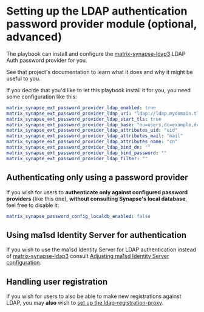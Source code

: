 # Setting up the LDAP authentication password provider module (optional, advanced)

The playbook can install and configure the [matrix-synapse-ldap3](https://github.com/matrix-org/matrix-synapse-ldap3) LDAP Auth password provider for you.

See that project's documentation to learn what it does and why it might be useful to you.

If you decide that you'd like to let this playbook install it for you, you need some configuration like this:

```yaml
matrix_synapse_ext_password_provider_ldap_enabled: true
matrix_synapse_ext_password_provider_ldap_uri: "ldap://ldap.mydomain.tld:389"
matrix_synapse_ext_password_provider_ldap_start_tls: true
matrix_synapse_ext_password_provider_ldap_base: "ou=users,dc=example,dc=com"
matrix_synapse_ext_password_provider_ldap_attributes_uid: "uid"
matrix_synapse_ext_password_provider_ldap_attributes_mail: "mail"
matrix_synapse_ext_password_provider_ldap_attributes_name: "cn"
matrix_synapse_ext_password_provider_ldap_bind_dn: ""
matrix_synapse_ext_password_provider_ldap_bind_password: ""
matrix_synapse_ext_password_provider_ldap_filter: ""
```


## Authenticating only using a password provider

If you wish for users to **authenticate only against configured password providers** (like this one), **without consulting Synapse's local database**, feel free to disable it:

```yaml
matrix_synapse_password_config_localdb_enabled: false
```


## Using ma1sd Identity Server for authentication

If you wish to use the ma1sd Identity Server for LDAP authentication instead of [matrix-synapse-ldap3](https://github.com/matrix-org/matrix-synapse-ldap3) consult [Adjusting ma1sd Identity Server configuration](configuring-playbook-ma1sd.md#authentication).


## Handling user registration

If you wish for users to also be able to make new registrations against LDAP, you may **also** wish to [set up the ldap-registration-proxy](configuring-playbook-matrix-ldap-registration-proxy.md).
